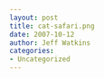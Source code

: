 ```yaml
---
layout: post
title: cat-safari.png
date: 2007-10-12
author: Jeff Watkins
categories:
- Uncategorized
---
```


